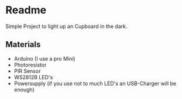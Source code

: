 # Readme

Simple Project to light up an Cupboard in the dark.

## Materials
* Arduino (I use a pro Mini)
* Photoresistor
* PIR Sensor
* WS2812B LED's
* Powersupply (if you use not to much LED's an USB-Charger will be enough)
